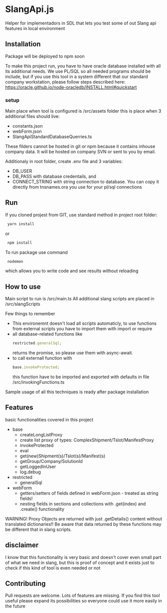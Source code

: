 # SlangApi.js

Helper for implementadors in SDL that lets you test some of out Slang api features in local environment

## Installation

Package will be deployed to npm soon

To make this project run, you have to have oracle database installed with all its additional needs. We use PL/SQL so all needed programs should be include, but if you use this tool in a system different that our standard company workstation, please follow steps described here:
https://oracle.github.io/node-oracledb/INSTALL.html#quickstart

### setup

Main place when tool is configured is /src/assets folder
this is place when 3 additional files should live:

- constants.json
- webForm.json
- SlangApiStandardDatabaseQuerries.ts

These filders cannot be hosted in git or npm because it contains inhouse company data. It will be hosted on company SVN or sent to you by email.

Additionaly in root folder, create .env file and 3 variables:

- DB_USER
- DB_PASS
  with database credentails, and
- CONNECT_STRING
  with string connection to database.
  You can copy it directly from tnsnames.ora you use for your pl/sql connections

## Run

If you cloned projest from GIT, use standard method in project root folder:

```bash
 yarn install
```

or

```bash
 npm install
```

To run package use command

```bash
 nodemon
```

which allows you to write code and see results without reloading

## How to use

Main script to run is /src/main.ts
All additional slang scripts are placed in /src/slangScripts

Few things to remember

- This environemnt doesn't load all scripts automaticly, to use functions from external scripts you have to import them with import or require
- all database-related functions like
  ```javascript
  restricted.generalSql;
  ```
  returns the promise, so please use them with async-await.
- to call externall function with
  ```javascript
  base.invokeProtected;
  ```
  this function have to be imported and exported with defaults in file /src/invokingFunctions.ts

Sample usage of all this techniques is ready after package installation

## Features

basic functionalities covered in this project

- base
  - createLongListProxy
  - create list proxy of types: ComplexShipment/Tslot/ManifestProxy
  - invokeProtected
  - eval
  - get(new)Shipment(s)/Tslot(s)/Manifest(s)
  - getGroup/Company/SolutionId
  - getLoggedInUser
  - log.debug
- restricted
  - generalSql
- webForm
  - getters/setters of fields defined in webForm.json - treated as string fields!
  - nesting fields in sections and collections with .get(index) and .create() functionality

WARNING!
Proxy Objects are returned with just .getDetails() content without translated dictionaries!! Be aware that data returned by these functions may be different that in slang scripts.

## disclaimer

I know that this functionality is very basic and doesn't cover even small part of what we need in slang, but this is proof of concept and it exists just to check if this kind of tool is even needed or not

## Contributing

Pull requests are welcome. Lots of features are missing. If you find this tool useful please expand its possibilities so everyone could use it more easily in the future
